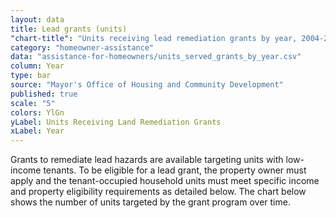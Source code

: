```yaml
---
layout: data
title: Lead grants (units)
"chart-title": "Units receiving lead remediation grants by year, 2004-2014 Q2"
category: "homeowner-assistance"
data: "assistance-for-homeowners/units_served_grants_by_year.csv"
column: Year
type: bar
source: "Mayor's Office of Housing and Community Development"
published: true
scale: "5"
colors: YlGn
yLabel: Units Receiving Land Remediation Grants
xLabel: Year
---
```


Grants to remediate lead hazards are available targeting units with low-income tenants. To be eligible for a lead grant, the property owner must apply and the tenant-occupied household units must meet specific income and property eligibility requirements as detailed below. The chart below shows the number of units targeted by the grant program over time.